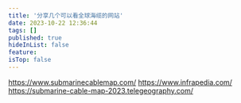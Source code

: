 ```yaml
---
title: '分享几个可以看全球海缆的网站'
date: 2023-10-22 12:36:44
tags: []
published: true
hideInList: false
feature: 
isTop: false
---
```

<https://www.submarinecablemap.com/>
<https://www.infrapedia.com/>
<https://submarine-cable-map-2023.telegeography.com/>